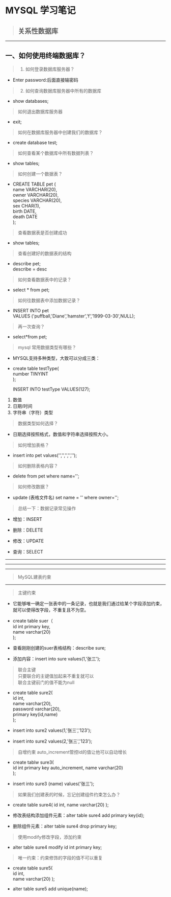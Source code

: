 # MYSQL 学习笔记
> ## 关系性数据库
---
## 一、如何使用终端数据库？
> 1. 如何登录数据库服务器？
- Enter password:后面直接输密码
> 2. 如何查询数据库服务器中所有的数据库
- show databases;
> 如何退出数据库服务器
- exit;
> 如何在数据库服务器中创建我们的数据库？
- create database test;
> 如何查看某个数据库中所有数据列表？
- show tables;
> 如何创建一个数据表？
- CREATE TABLE pet (  
  name VARCHAR(20),  
  owner VARCHAR(20),  
  species VARCHAR(20),   
  sex CHAR(1),  
  birth DATE,  
  death DATE  
  );
> 查看数据表是否创建成功  
- show tables;
> 查看创建好的数据表的结构
- describe pet;  
  describe = desc
> 如何查看数据表中的记录？
- select * from pet;
> 如何往数据表中添加数据记录？
- INSERT INTO pet  
  VALUES ('puffball,'Diane','hamster','f','1999-03-30',NULL);
>再一次查询？
- select*from pet;
>mysql 常用数据类型有哪些？
- MYSQL支持多种类型，大致可以分成三类：
- create table testType(  
    number TINYINT  
    );  
  
  
  INSERT INTO testType VALUES(127);
1. 数值
2. 日期/时间
3. 字符串（字符）类型
> 数据类型如何选择？
- 日期选择按照格式，数值和字符串选择按照大小。
> 如何增加表格？
- insert into pet values('','','','','');
> 如何删除表格内容？
- delete from pet where name='';
> 如何修改数据？
- update (表格文件名) set name = '' where owner='';
> 总结一下：数据记录常见操作
- 增加：INSERT
+ 删除：DELETE
- 修改：UPDATE
+ 查询：SELECT
------
------
------
> MySQL建表约束
------
> 主键约束
- 它能够唯一确定一张表中的一条记录，也就是我们通过给某个字段添加约束，就可以使得改字段，不重复且不为空。
+ create table suer（  
        id int primary key,  
        name varchar(20)    
        );

- 查看刚刚创建的suer表格结构：describe sure;
+ 添加内容：insert into sure values(1,'张三');
> 联合主键  
> 只要联合的主键值加起来不重复就可以  
> 联合主键前门的值不能为null
- create table sure2(  
  id int,  
  name varchar(20),  
  password varchar(20),  
  primary key(id,name)  
);
+ insert into sure2 values(1,'张三','123');
- insert into sure2 values(2,'张三','123');
> 自增约束
> auto_increment管控id的值让他可以自动增长
- create tablw sure3(  
  id int primary key auto_increment,
  name varchar(20)  
  );
+ insert into sure3 (name) values('张三');
> 如果我们创建表的时候，忘记创建组件约束怎么办？
+ create table sure4(
  id int,
  name varchar(20)
  );
- 修改表结构添加组件元素：alter table sure4 add primary key(id);
+ 删除组件元素：alter table sure4 drop primary key;
> 使用modify修改字段，添加约束
- alter table sure4 modify id int primary key;
> 唯一约束：约束修饰的字段的值不可以重复
- create table sure5(  
   id  int,  
   name varchar(20)
  );
+ alter table sure5 add unique(name);